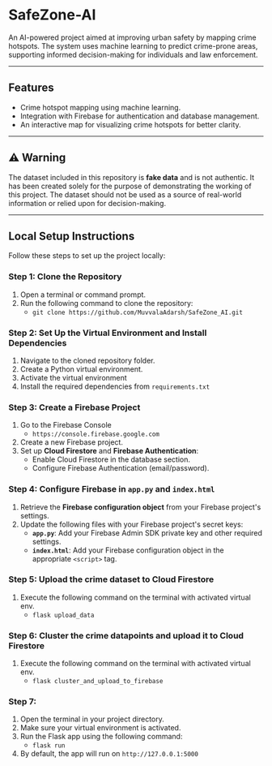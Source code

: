 # SafeZone-AI

An AI-powered project aimed at improving urban safety by mapping crime hotspots. The system uses machine learning to predict crime-prone areas, supporting informed decision-making for individuals and law enforcement.

---

## Features

- Crime hotspot mapping using machine learning.
- Integration with Firebase for authentication and database management.
- An interactive map for visualizing crime hotspots for better clarity.

---

## ⚠️ Warning

The dataset included in this repository is **fake data** and is not authentic. It has been created solely for the purpose of demonstrating the working of this project. The dataset should not be used as a source of real-world information or relied upon for decision-making.

---

## Local Setup Instructions

Follow these steps to set up the project locally:

### Step 1: Clone the Repository
1. Open a terminal or command prompt.
2. Run the following command to clone the repository:
   - `git clone https://github.com/MuvvalaAdarsh/SafeZone_AI.git`


### Step 2: Set Up the Virtual Environment and Install Dependencies
1. Navigate to the cloned repository folder. 
2. Create a Python virtual environment.  
3. Activate the virtual environment
4. Install the required dependencies from `requirements.txt`


### Step 3: Create a Firebase Project
1. Go to the Firebase Console
   - `https://console.firebase.google.com`
2. Create a new Firebase project.
3. Set up **Cloud Firestore** and **Firebase Authentication**:
   - Enable Cloud Firestore in the database section.
   - Configure Firebase Authentication (email/password).


### Step 4: Configure Firebase in `app.py` and `index.html`
1. Retrieve the **Firebase configuration object** from your Firebase project's settings.
2. Update the following files with your Firebase project's secret keys:
   - **`app.py`**: Add your Firebase Admin SDK private key and other required settings.
   - **`index.html`**: Add your Firebase configuration object in the appropriate `<script>` tag.


### Step 5: Upload the crime dataset to Cloud Firestore  
1. Execute the following command on the terminal with activated virtual env.
   - `flask upload_data`

### Step 6: Cluster the crime datapoints and upload it to Cloud Firestore
1. Execute the following command on the terminal with activated virtual env. 
   - `flask cluster_and_upload_to_firebase`

### Step 7: 
1. Open the terminal in your project directory.
2. Make sure your virtual environment is activated.
3. Run the Flask app using the following command:
   - `flask run`
4. By default, the app will run on `http://127.0.0.1:5000`



